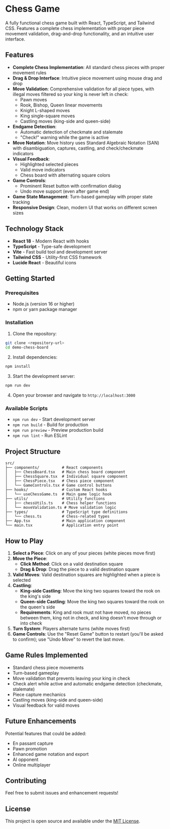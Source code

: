# Chess Game

A fully functional chess game built with React, TypeScript, and Tailwind CSS. Features a complete chess implementation with proper piece movement validation, drag-and-drop functionality, and an intuitive user interface.

## Features

- **Complete Chess Implementation**: All standard chess pieces with proper movement rules
- **Drag & Drop Interface**: Intuitive piece movement using mouse drag and drop
- **Move Validation**: Comprehensive validation for all piece types, with illegal moves filtered so your king is never left in check:
  - Pawn moves
  - Rook, Bishop, Queen linear movements
  - Knight L-shaped moves
  - King single-square moves
  - Castling moves (king-side and queen-side)
- **Endgame Detection**:
  - Automatic detection of checkmate and stalemate
  - "Check!" warning while the game is active
- **Move Notation**: Move history uses Standard Algebraic Notation (SAN) with disambiguation, captures, castling, and check/checkmate indicators
- **Visual Feedback**: 
  - Highlighted selected pieces
  - Valid move indicators
  - Chess board with alternating square colors
- **Game Controls**:
  - Prominent Reset button with confirmation dialog
  - Undo move support (even after game end)
- **Game State Management**: Turn-based gameplay with proper state tracking
- **Responsive Design**: Clean, modern UI that works on different screen sizes

## Technology Stack

- **React 18** - Modern React with hooks
- **TypeScript** - Type-safe development
- **Vite** - Fast build tool and development server
- **Tailwind CSS** - Utility-first CSS framework
- **Lucide React** - Beautiful icons

## Getting Started

### Prerequisites

- Node.js (version 16 or higher)
- npm or yarn package manager

### Installation

1. Clone the repository:
```bash
git clone <repository-url>
cd demo-chess-board
```

2. Install dependencies:
```bash
npm install
```

3. Start the development server:
```bash
npm run dev
```

4. Open your browser and navigate to `http://localhost:3000`

### Available Scripts

- `npm run dev` - Start development server
- `npm run build` - Build for production
- `npm run preview` - Preview production build
- `npm run lint` - Run ESLint

## Project Structure

```
src/
├── components/          # React components
│   ├── ChessBoard.tsx   # Main chess board component
│   ├── ChessSquare.tsx  # Individual square component
│   ├── ChessPiece.tsx   # Chess piece component
│   └── GameControls.tsx # Game control buttons
├── hooks/               # Custom React hooks
│   └── useChessGame.ts  # Main game logic hook
├── utils/               # Utility functions
│   ├── chessUtils.ts    # Chess helper functions
│   └── moveValidation.ts # Move validation logic
├── types/               # TypeScript type definitions
│   └── chess.ts         # Chess-related types
├── App.tsx              # Main application component
└── main.tsx             # Application entry point
```

## How to Play

1. **Select a Piece**: Click on any of your pieces (white pieces move first)
2. **Move the Piece**: 
   - **Click Method**: Click on a valid destination square
   - **Drag & Drop**: Drag the piece to a valid destination square
3. **Valid Moves**: Valid destination squares are highlighted when a piece is selected
4. **Castling**: 
   - **King-side Castling**: Move the king two squares toward the rook on the king's side
   - **Queen-side Castling**: Move the king two squares toward the rook on the queen's side
   - **Requirements**: King and rook must not have moved, no pieces between them, king not in check, and king doesn't move through or into check
5. **Turn System**: Players alternate turns (white moves first)
6. **Game Controls**: Use the "Reset Game" button to restart (you'll be asked to confirm); use "Undo Move" to revert the last move.

## Game Rules Implemented

- Standard chess piece movements
- Turn-based gameplay
- Move validation that prevents leaving your king in check
- Check alert while active and automatic endgame detection (checkmate, stalemate)
- Piece capture mechanics
- Castling moves (king-side and queen-side)
- Visual feedback for valid moves

## Future Enhancements

Potential features that could be added:
- En passant capture
- Pawn promotion
- Enhanced game notation and export
- AI opponent
- Online multiplayer

## Contributing

Feel free to submit issues and enhancement requests!

## License

This project is open source and available under the [MIT License](LICENSE).